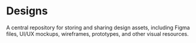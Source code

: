 # Designs
A central repository for storing and sharing design assets, including Figma files, UI/UX mockups, wireframes, prototypes, and other visual resources.

